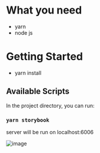 # What you need
- yarn
- node js

# Getting Started 

- yarn install

## Available Scripts

In the project directory, you can run:

### `yarn storybook` 

server will be run on localhost:6006

![image](https://user-images.githubusercontent.com/96854592/151014771-30ee8fbb-d445-4b76-ba20-63b1516d7297.png)
